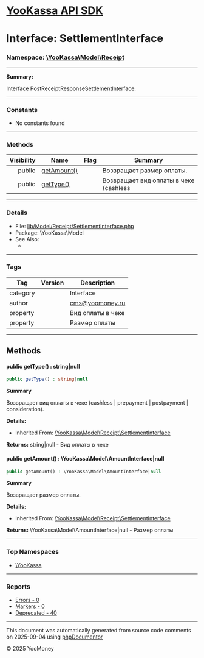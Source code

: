 # [YooKassa API SDK](../home.md)

# Interface: SettlementInterface
### Namespace: [\YooKassa\Model\Receipt](../namespaces/yookassa-model-receipt.md)
---
**Summary:**

Interface PostReceiptResponseSettlementInterface.

---
### Constants
* No constants found

---
### Methods
| Visibility | Name | Flag | Summary |
| ----------:| ---- | ---- | ------- |
| public | [getAmount()](../classes/YooKassa-Model-Receipt-SettlementInterface.md#method_getAmount) |  | Возвращает размер оплаты. |
| public | [getType()](../classes/YooKassa-Model-Receipt-SettlementInterface.md#method_getType) |  | Возвращает вид оплаты в чеке (cashless | prepayment | postpayment | consideration). |

---
### Details
* File: [lib/Model/Receipt/SettlementInterface.php](../../lib/Model/Receipt/SettlementInterface.php)
* Package: \YooKassa\Model
* See Also:
  * [](https://yookassa.ru/developers/api)

---
### Tags
| Tag | Version | Description |
| --- | ------- | ----------- |
| category |  | Interface |
| author |  | cms@yoomoney.ru |
| property |  | Вид оплаты в чеке |
| property |  | Размер оплаты |

---
## Methods
<a name="method_getType" class="anchor"></a>
#### public getType() : string|null

```php
public getType() : string|null
```

**Summary**

Возвращает вид оплаты в чеке (cashless | prepayment | postpayment | consideration).

**Details:**
* Inherited From: [\YooKassa\Model\Receipt\SettlementInterface](../classes/YooKassa-Model-Receipt-SettlementInterface.md)

**Returns:** string|null - Вид оплаты в чеке


<a name="method_getAmount" class="anchor"></a>
#### public getAmount() : \YooKassa\Model\AmountInterface|null

```php
public getAmount() : \YooKassa\Model\AmountInterface|null
```

**Summary**

Возвращает размер оплаты.

**Details:**
* Inherited From: [\YooKassa\Model\Receipt\SettlementInterface](../classes/YooKassa-Model-Receipt-SettlementInterface.md)

**Returns:** \YooKassa\Model\AmountInterface|null - Размер оплаты




---

### Top Namespaces

* [\YooKassa](../namespaces/yookassa.md)

---

### Reports
* [Errors - 0](../reports/errors.md)
* [Markers - 0](../reports/markers.md)
* [Deprecated - 40](../reports/deprecated.md)

---

This document was automatically generated from source code comments on 2025-09-04 using [phpDocumentor](http://www.phpdoc.org/)

&copy; 2025 YooMoney